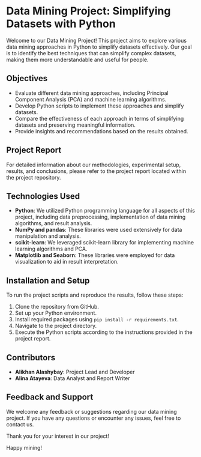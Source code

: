 # Data Mining Project: Simplifying Datasets with Python

Welcome to our Data Mining Project! This project aims to explore various data mining approaches in Python to simplify datasets effectively. Our goal is to identify the best techniques that can simplify complex datasets, making them more understandable and useful for people.

## Objectives

- Evaluate different data mining approaches, including Principal Component Analysis (PCA) and machine learning algorithms.
- Develop Python scripts to implement these approaches and simplify datasets.
- Compare the effectiveness of each approach in terms of simplifying datasets and preserving meaningful information.
- Provide insights and recommendations based on the results obtained.

## Project Report

For detailed information about our methodologies, experimental setup, results, and conclusions, please refer to the project report located within the project repository.

## Technologies Used

- **Python**: We utilized Python programming language for all aspects of this project, including data preprocessing, implementation of data mining algorithms, and result analysis.
- **NumPy and pandas**: These libraries were used extensively for data manipulation and analysis.
- **scikit-learn**: We leveraged scikit-learn library for implementing machine learning algorithms and PCA.
- **Matplotlib and Seaborn**: These libraries were employed for data visualization to aid in result interpretation.

## Installation and Setup

To run the project scripts and reproduce the results, follow these steps:

1. Clone the repository from GitHub.
2. Set up your Python environment.
3. Install required packages using `pip install -r requirements.txt`.
4. Navigate to the project directory.
5. Execute the Python scripts according to the instructions provided in the project report.

## Contributors

- **Alikhan Alashybay**: Project Lead and Developer
- **Alina Atayeva**: Data Analyst and Report Writer

## Feedback and Support

We welcome any feedback or suggestions regarding our data mining project. If you have any questions or encounter any issues, feel free to contact us.

Thank you for your interest in our project!

Happy mining!
